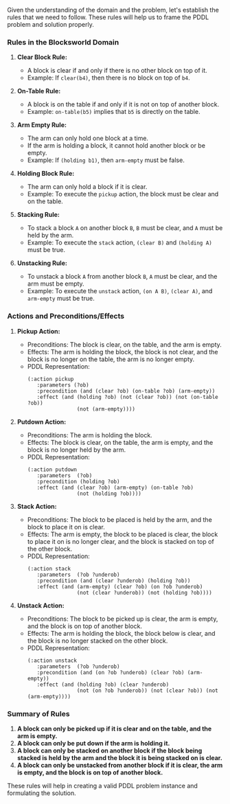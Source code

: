 Given the understanding of the domain and the problem, let's establish the rules that we need to follow. These rules will help us to frame the PDDL problem and solution properly.

### Rules in the Blocksworld Domain

1. **Clear Block Rule:**
   - A block is clear if and only if there is no other block on top of it.
   - Example: If `clear(b4)`, then there is no block on top of `b4`.

2. **On-Table Rule:**
   - A block is on the table if and only if it is not on top of another block.
   - Example: `on-table(b5)` implies that `b5` is directly on the table.

3. **Arm Empty Rule:**
   - The arm can only hold one block at a time.
   - If the arm is holding a block, it cannot hold another block or be empty.
   - Example: If `(holding b1)`, then `arm-empty` must be false.

4. **Holding Block Rule:**
   - The arm can only hold a block if it is clear.
   - Example: To execute the `pickup` action, the block must be clear and on the table.

5. **Stacking Rule:**
   - To stack a block `A` on another block `B`, `B` must be clear, and `A` must be held by the arm.
   - Example: To execute the `stack` action, `(clear B)` and `(holding A)` must be true.

6. **Unstacking Rule:**
   - To unstack a block `A` from another block `B`, `A` must be clear, and the arm must be empty.
   - Example: To execute the `unstack` action, `(on A B)`, `(clear A)`, and `arm-empty` must be true.

### Actions and Preconditions/Effects

1. **Pickup Action:**
   - Preconditions: The block is clear, on the table, and the arm is empty.
   - Effects: The arm is holding the block, the block is not clear, and the block is no longer on the table, the arm is no longer empty.
   - PDDL Representation:
     ```pddl
     (:action pickup
        :parameters (?ob)
        :precondition (and (clear ?ob) (on-table ?ob) (arm-empty))
        :effect (and (holding ?ob) (not (clear ?ob)) (not (on-table ?ob)) 
                     (not (arm-empty))))
     ```

2. **Putdown Action:**
   - Preconditions: The arm is holding the block.
   - Effects: The block is clear, on the table, the arm is empty, and the block is no longer held by the arm.
   - PDDL Representation:
     ```pddl
     (:action putdown
        :parameters  (?ob)
        :precondition (holding ?ob)
        :effect (and (clear ?ob) (arm-empty) (on-table ?ob) 
                     (not (holding ?ob))))
     ```

3. **Stack Action:**
   - Preconditions: The block to be placed is held by the arm, and the block to place it on is clear.
   - Effects: The arm is empty, the block to be placed is clear, the block to place it on is no longer clear, and the block is stacked on top of the other block.
   - PDDL Representation:
     ```pddl
     (:action stack
        :parameters  (?ob ?underob)
        :precondition (and (clear ?underob) (holding ?ob))
        :effect (and (arm-empty) (clear ?ob) (on ?ob ?underob)
                     (not (clear ?underob)) (not (holding ?ob))))
     ```

4. **Unstack Action:**
   - Preconditions: The block to be picked up is clear, the arm is empty, and the block is on top of another block.
   - Effects: The arm is holding the block, the block below is clear, and the block is no longer stacked on the other block.
   - PDDL Representation:
     ```pddl
     (:action unstack
        :parameters  (?ob ?underob)
        :precondition (and (on ?ob ?underob) (clear ?ob) (arm-empty))
        :effect (and (holding ?ob) (clear ?underob)
                     (not (on ?ob ?underob)) (not (clear ?ob)) (not (arm-empty))))
     ```

### Summary of Rules

1. **A block can only be picked up if it is clear and on the table, and the arm is empty.**
2. **A block can only be put down if the arm is holding it.**
3. **A block can only be stacked on another block if the block being stacked is held by the arm and the block it is being stacked on is clear.**
4. **A block can only be unstacked from another block if it is clear, the arm is empty, and the block is on top of another block.**

These rules will help in creating a valid PDDL problem instance and formulating the solution.